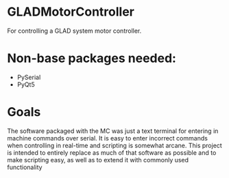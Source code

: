 # GLADMotorController
For controlling a GLAD system motor controller.

# Non-base packages needed:
  * PySerial
  * PyQt5
  
# Goals
The software packaged with the MC was just a text terminal for entering in machine commands over serial. 
It is easy to enter incorrect commands when controlling in real-time and scripting is somewhat arcane.
This project is intended to entirely replace as much of that software as possible and to make scripting easy, as well as to extend it with commonly used functionality
